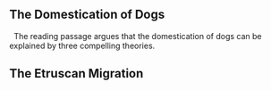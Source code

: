 ## The Domestication of Dogs
&nbsp; The reading passage argues that the domestication of dogs can be explained by three compelling theories.

## The Etruscan Migration
